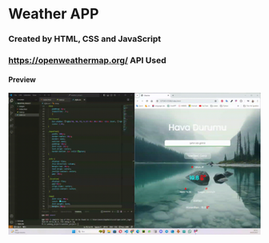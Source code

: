 # Weather APP

### Created by HTML, CSS and JavaScript
### https://openweathermap.org/ API Used

#### Preview
![images/weather_app.gif](images/weather_app.gif)
